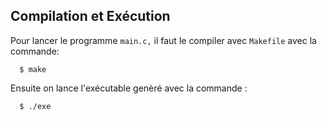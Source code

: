 
## Compilation et Exécution

Pour lancer le programme `main.c,` il faut le compiler avec `Makefile` avec la commande:

      $ make

Ensuite on lance l'exécutable genèré avec la commande :

      $ ./exe
